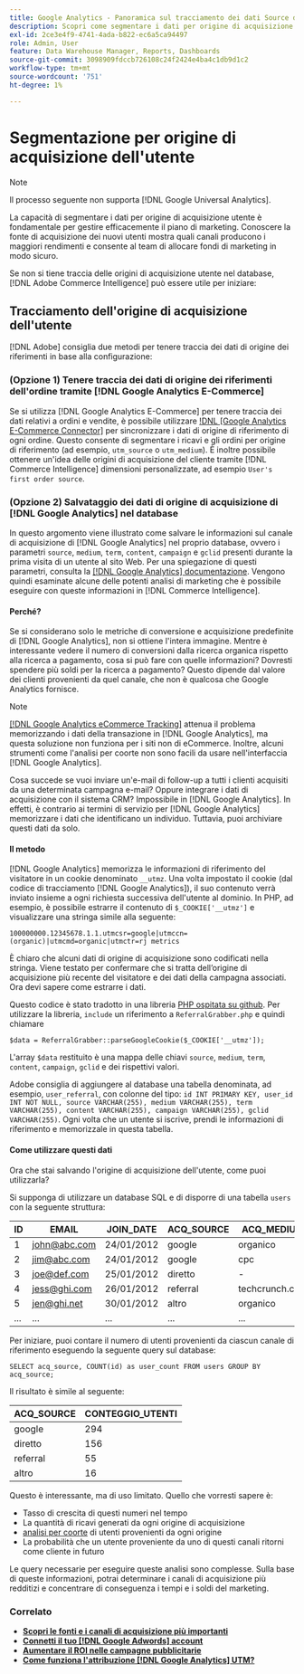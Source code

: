 ```yaml
---
title: Google Analytics - Panoramica sul tracciamento dei dati Source di acquisizione degli utenti
description: Scopri come segmentare i dati per origine di acquisizione utente.
exl-id: 2ce3e4f9-4741-4ada-b822-ec6a5ca94497
role: Admin, User
feature: Data Warehouse Manager, Reports, Dashboards
source-git-commit: 3098909fdccb726108c24f2424e4ba4c1db9d1c2
workflow-type: tm+mt
source-wordcount: '751'
ht-degree: 1%

---
```


# Segmentazione per origine di acquisizione dell&#39;utente

>[!NOTE]
>
>Il processo seguente non supporta [!DNL Google Universal Analytics].

La capacità di segmentare i dati per origine di acquisizione utente è fondamentale per gestire efficacemente il piano di marketing. Conoscere la fonte di acquisizione dei nuovi utenti mostra quali canali producono i maggiori rendimenti e consente al team di allocare fondi di marketing in modo sicuro.

Se non si tiene traccia delle origini di acquisizione utente nel database, [!DNL Adobe Commerce Intelligence] può essere utile per iniziare:

## Tracciamento dell&#39;origine di acquisizione dell&#39;utente

[!DNL Adobe] consiglia due metodi per tenere traccia dei dati di origine dei riferimenti in base alla configurazione:

### (Opzione 1) Tenere traccia dei dati di origine dei riferimenti dell&#39;ordine tramite [!DNL Google Analytics E-Commerce]

Se si utilizza [!DNL Google Analytics E-Commerce] per tenere traccia dei dati relativi a ordini e vendite, è possibile utilizzare [!DNL [Google Analytics E-Commerce Connector]](../importing-data/integrations/google-ecommerce.md) per sincronizzare i dati di origine di riferimento di ogni ordine. Questo consente di segmentare i ricavi e gli ordini per origine di riferimento (ad esempio, `utm_source` o `utm_medium`). È inoltre possibile ottenere un&#39;idea delle origini di acquisizione del cliente tramite [!DNL Commerce Intelligence] dimensioni personalizzate, ad esempio `User's first order source`.

### (Opzione 2) Salvataggio dei dati di origine di acquisizione di [!DNL Google Analytics] nel database

In questo argomento viene illustrato come salvare le informazioni sul canale di acquisizione di [!DNL Google Analytics] nel proprio database, ovvero i parametri `source`, `medium`, `term`, `content`, `campaign` e `gclid` presenti durante la prima visita di un utente al sito Web. Per una spiegazione di questi parametri, consulta la [[!DNL Google Analytics] documentazione](https://support.google.com/analytics/answer/1191184?hl=en#zippy=%2Cin-this-article). Vengono quindi esaminate alcune delle potenti analisi di marketing che è possibile eseguire con queste informazioni in [!DNL Commerce Intelligence].

#### Perché?

Se si considerano solo le metriche di conversione e acquisizione predefinite di [!DNL Google Analytics], non si ottiene l&#39;intera immagine. Mentre è interessante vedere il numero di conversioni dalla ricerca organica rispetto alla ricerca a pagamento, cosa si può fare con quelle informazioni? Dovresti spendere più soldi per la ricerca a pagamento? Questo dipende dal valore dei clienti provenienti da quel canale, che non è qualcosa che Google Analytics fornisce.

>[!NOTE]
>
>[[!DNL Google Analytics eCommerce Tracking]](https://developers.google.com/analytics/devguides/collection/gajs/gaTrackingEcommerce) attenua il problema memorizzando i dati della transazione in [!DNL Google Analytics], ma questa soluzione non funziona per i siti non di eCommerce. Inoltre, alcuni strumenti come l&#39;analisi per coorte non sono facili da usare nell&#39;interfaccia [!DNL Google Analytics].

Cosa succede se vuoi inviare un&#39;e-mail di follow-up a tutti i clienti acquisiti da una determinata campagna e-mail? Oppure integrare i dati di acquisizione con il sistema CRM? Impossibile in [!DNL Google Analytics]. In effetti, è contrario ai termini di servizio per [!DNL Google Analytics] memorizzare i dati che identificano un individuo. Tuttavia, puoi archiviare questi dati da solo.

#### Il metodo

[!DNL Google Analytics] memorizza le informazioni di riferimento del visitatore in un cookie denominato `__utmz`. Una volta impostato il cookie (dal codice di tracciamento [!DNL Google Analytics]), il suo contenuto verrà inviato insieme a ogni richiesta successiva dell&#39;utente al dominio. In PHP, ad esempio, è possibile estrarre il contenuto di `$_COOKIE['__utmz']` e visualizzare una stringa simile alla seguente:

`100000000.12345678.1.1.utmcsr=google|utmccn=(organic)|utmcmd=organic|utmctr=rj metrics`

È chiaro che alcuni dati di origine di acquisizione sono codificati nella stringa. Viene testato per confermare che si tratta dell’origine di acquisizione più recente del visitatore e dei dati della campagna associati. Ora devi sapere come estrarre i dati.

Questo codice è stato tradotto in una libreria [PHP ospitata su github](https://github.com/RJMetrics/referral-grabber-php). Per utilizzare la libreria, `include` un riferimento a `ReferralGrabber.php` e quindi chiamare

`$data = ReferralGrabber::parseGoogleCookie($_COOKIE['__utmz']);`

L&#39;array `$data` restituito è una mappa delle chiavi `source`, `medium`, `term`, `content`, `campaign`, `gclid` e dei rispettivi valori.

Adobe consiglia di aggiungere al database una tabella denominata, ad esempio, `user_referral`, con colonne del tipo: `id INT PRIMARY KEY, user_id INT NOT NULL, source VARCHAR(255), medium VARCHAR(255), term VARCHAR(255), content VARCHAR(255), campaign VARCHAR(255), gclid VARCHAR(255)`. Ogni volta che un utente si iscrive, prendi le informazioni di riferimento e memorizzale in questa tabella.

#### Come utilizzare questi dati

Ora che stai salvando l&#39;origine di acquisizione dell&#39;utente, come puoi utilizzarla?

Si supponga di utilizzare un database SQL e di disporre di una tabella `users` con la seguente struttura:

| ID | EMAIL | JOIN_DATE | ACQ_SOURCE | ACQ_MEDIUM |
|--- |--- |--- |--- |--- |
| 1 | john@abc.com | 24/01/2012 | google | organico |
| 2 | jim@abc.com | 24/01/2012 | google | cpc |
| 3 | joe@def.com | 25/01/2012 | diretto | - |
| 4 | jess@ghi.com | 26/01/2012 | referral | techcrunch.com |
| 5 | jen@ghi.net | 30/01/2012 | altro | organico |
| ... | ... | ... | ... | ... |

Per iniziare, puoi contare il numero di utenti provenienti da ciascun canale di riferimento eseguendo la seguente query sul database:

`SELECT acq_source, COUNT(id) as user_count FROM users GROUP BY acq_source;`

Il risultato è simile al seguente:

| ACQ_SOURCE | CONTEGGIO_UTENTI |
|--- |--- |
| google | 294 |
| diretto | 156 |
| referral | 55 |
| altro | 16 |

Questo è interessante, ma di uso limitato. Quello che vorresti sapere è:

* Tasso di crescita di questi numeri nel tempo
* La quantità di ricavi generati da ogni origine di acquisizione
* [analisi per coorte](https://en.wikipedia.org/wiki/Cohort_analysis) di utenti provenienti da ogni origine
* La probabilità che un utente proveniente da uno di questi canali ritorni come cliente in futuro

Le query necessarie per eseguire queste analisi sono complesse. Sulla base di queste informazioni, potrai determinare i canali di acquisizione più redditizi e concentrare di conseguenza i tempi e i soldi del marketing.

### Correlato

* **[Scopri le fonti e i canali di acquisizione più importanti](../analysis/most-value-source-channel.md)**
* **[Connetti il tuo [!DNL Google Adwords] account](../importing-data/integrations/google-adwords.md)**
* **[Aumentare il ROI nelle campagne pubblicitarie](../analysis/roi-ad-camp.md)**
* **[Come funziona l&#39;attribuzione  [!DNL Google Analytics] UTM?](../analysis/utm-attributes.md)**
